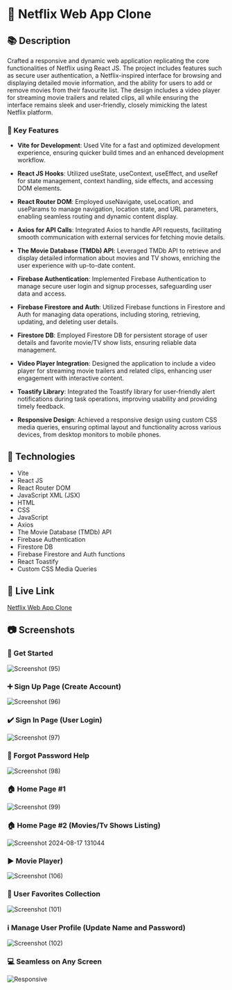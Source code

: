 <!-- Title -->
# :iphone: Netflix Web App Clone

<!-- Description Section -->
## :books: Description
Crafted a responsive and dynamic web application replicating the core functionalities of Netflix using React JS. The project includes features such as secure user authentication, a Netflix-inspired interface for browsing and displaying detailed movie information, and the ability for users to add or remove movies from their favourite list. The design includes a video player for streaming movie trailers and related clips, all while ensuring the interface remains sleek and user-friendly, closely mimicking the latest Netflix platform.

### :name_badge: Key Features

- **Vite for Development**: Used Vite for a fast and optimized development experience, ensuring quicker build times and an enhanced development workflow.

- **React JS Hooks**: Utilized useState, useContext, useEffect, and useRef for state management, context handling, side effects, and accessing DOM elements.

- **React Router DOM**: Employed useNavigate, useLocation, and useParams to manage navigation, location state, and URL parameters, enabling seamless routing and dynamic content display.

- **Axios for API Calls**: Integrated Axios to handle API requests, facilitating smooth communication with external services for fetching movie details.

- **The Movie Database (TMDb) API**: Leveraged TMDb API to retrieve and display detailed information about movies and TV shows, enriching the user experience with up-to-date content.

- **Firebase Authentication**: Implemented Firebase Authentication to manage secure user login and signup processes, safeguarding user data and access.

- **Firebase Firestore and Auth**: Utilized Firebase functions in Firestore and Auth for managing data operations, including storing, retrieving, updating, and deleting user details.

- **Firestore DB**: Employed Firestore DB for persistent storage of user details and favorite movie/TV show lists, ensuring reliable data management.

- **Video Player Integration**: Designed the application to include a video player for streaming movie trailers and related clips, enhancing user engagement with interactive content.

- **Toastify Library**: Integrated the Toastify library for user-friendly alert notifications during task operations, improving usability and providing timely feedback.

- **Responsive Design**: Achieved a responsive design using custom CSS media queries, ensuring optimal layout and functionality across various devices, from desktop monitors to mobile phones.




<!-- Technologies Section -->
## :rocket: Technologies
- Vite
- React JS
- React Router DOM
- JavaScript XML (JSX)
- HTML
- CSS
- JavaScript
- Axios
- The Movie Database (TMDb) API
- Firebase Authentication
- Firestore DB
- Firebase Firestore and Auth functions
- React Toastify
- Custom CSS Media Queries
  
<!-- Live Link Section -->
## :link: Live Link

[Netflix Web App Clone](https://net-flix-web-app-clone.netlify.app/)

<!-- Screenshots Section -->
## :camera: Screenshots
### :checkered_flag: Get Started
![Screenshot (95)](https://github.com/user-attachments/assets/b6ac6238-1f0c-4cd7-8e0a-5c67c0df767d)
### :heavy_plus_sign: Sign Up Page (Create Account)
![Screenshot (96)](https://github.com/user-attachments/assets/11178002-21c7-476e-8ad9-86fb06cdaf7a)
### :heavy_check_mark: Sign In Page (User Login)
![Screenshot (97)](https://github.com/user-attachments/assets/0bc085b3-44f6-4585-b86e-b1067320648c)
### :key: Forgot Password Help
![Screenshot (98)](https://github.com/user-attachments/assets/3963d526-21af-4959-9e0e-23c5d6562a03)
### :house: Home Page #1
![Screenshot (99)](https://github.com/user-attachments/assets/4df59a3d-7a91-4f03-99ab-262351bb5dcb)
### :house: Home Page #2 (Movies/Tv Shows Listing)
![Screenshot 2024-08-17 131044](https://github.com/user-attachments/assets/411a3ffa-a1d9-4fca-b589-6293c4aa7402)
### :arrow_forward: Movie Player)
![Screenshot (106)](https://github.com/user-attachments/assets/f6349a2a-3c4b-41d4-a6f7-e3677d1dad93)
### :heart_decoration: User Favorites Collection
![Screenshot (101)](https://github.com/user-attachments/assets/7147187a-2be1-4a52-88fc-b8cdcfe6420b)
### :information_source: Manage User Profile (Update Name and Password)
![Screenshot (102)](https://github.com/user-attachments/assets/9bbafc2a-fcf7-4494-971e-728417837c1b)
### :computer: Seamless on Any Screen
![Responsive](https://github.com/user-attachments/assets/d4642d75-efe0-4915-b68c-b64846fb7ed5)

<!-- Demo Section -->
<!--## :clapper: Demo-->
